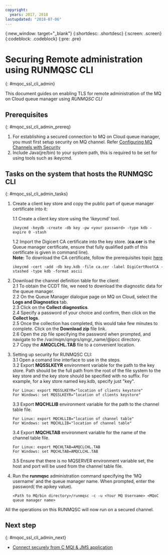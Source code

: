 ```yaml
---
copyright:
  years: 2017, 2018
lastupdated: "2018-07-06"
---
```


{:new_window: target="_blank"}
{:shortdesc: .shortdesc}
{:screen: .screen}
{:codeblock: .codeblock}
{:pre: .pre}

# Securing Remote administration using RUNMQSC CLI
{: #mqoc_ssl_cli_admin}

This document guides on enabling TLS for remote administration of the MQ on Cloud queue manager using *RUNMQSC CLI*

## Prerequisites
{: #mqoc_ssl_cli_admin_prereq}

1. For establishing a secured connection to MQ on Cloud queue manager, you must first setup security on MQ channel. Refer [Configuring MQ Channels with Security](/docs/services/mqcloud/mqoc_configure_chl_ssl.html)  
2. Include Java(jre/bin) to your system path, this is required to be set for using tools such as ikeycmd.

## Tasks on the system that hosts the RUNMQSC CLI
{: #mqoc_ssl_cli_admin_tasks}

1. Create a client key store and copy the public part of queue manager certificate into it:  

    1.1 Create a client key store using the ‘ikeycmd’ tool.
     ```
     ikeycmd -keydb -create -db key -pw <your password> -type kdb -expire 0 -stash
     ``` 
    1.2 Import the Digicert CA certificate into the key store. (**ca.cer** is the Queue manager certificate, ensure that fully qualified path of this certificate is given in command line).  
    **Note:** To download the CA certificate, follow the prerequisites topic [here](/docs/services/mqcloud/mqoc_configure_chl_ssl.html#mqoc_chl_ssl_prereq)  
     ```
     ikeycmd -cert -add -db key.kdb -file ca.cer -label DigiCertRootCA -stashed -type kdb -format ascii
     ```
2. Download the channel definition table for the client:  
    2.1 To obtain the CCDT file, we need to download the diagnostic data for the queue manager.  
    2.2 On the Queue Manager dialogue page on MQ on Cloud, select the **Logs and Diagnostics** tab.  
    2.3 Click on the **Collect diagnostics**.  
    2.4 Specify a password of your choice and confirm, then click on the **Collect logs**.  
    2.5 Once the collection has completed, this would take few minutes to complete. Click on the **Download zip** file link.  
    2.6 Open the zip file specifying the password when prompted, and navigate to the /var/mqm/qmgrs/qmgr_name/@ipcc directory.  
    2.7 Copy the **AMQCLCHL.TAB** file to a convenient location.  
3. Setting up security for RUNMQSC CLI:  
    3.1 Open a comand line interface to use in the steps.  
    3.2 Export **MQSSLKEYR** environment variable for the path to the key store. Path should be the full path from the root of the file system to the key store and the key store should be specified with no suffix. For example, for a key store named key.kdb, specify just "key".  
     ```
     For Linux: export MQSSLKEYR="location of clients keystore"
     For Windows: set MQSSLKEYR="location of clients keystore"
     ```
    3.3 Export **MQCHLLIB** environment variable for the path to the channel table file.  
     ```
     For Linux: export MQCHLLIB="location of channel table"
     For Windows: set MQCHLLIB="location of channel table"
     ```
    3.4 Export **MQCHLTAB** environment variable for the name of the channel table file.  
     ```
     For Linux: export MQCHLTAB=AMQCLCHL.TAB
     For Windows: set MQCHLTAB=AMQCLCHL.TAB
     ```
    3.5 Ensure that there is no MQSERVER environment variable set, the host and port will be used from the channel table file.  
4. Run the **runmqsc** administration command specifying the ‘MQ username’ and the queue manager name. When prompted, enter the password( the apikey value).
   ```
   <Path to MQ/bin directory>/runmqsc -c -u <Your MQ Username> <MQoC queue manager name>
   ```
  All the operations on this RUNMQSC will now run on a secured channel.

## Next step
{: #mqoc_ssl_cli_admin_next}

* [Connect securely from C MQI & JMS application](/docs/services/mqcloud/mqoc_connect_app_ssl.html)
